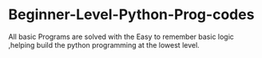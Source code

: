 # Beginner-Level-Python-Prog-codes
All basic Programs are solved with the Easy to remember basic logic ,helping build the python programming at the lowest level.
